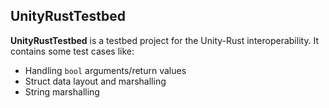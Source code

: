 UnityRustTestbed
----------------

**UnityRustTestbed** is a testbed project for the Unity-Rust interoperability.
It contains some test cases like:

- Handling `bool` arguments/return values
- Struct data layout and marshalling
- String marshalling
